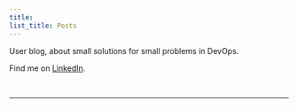 ```yaml
---
title: 
list_title: Posts
---
```


User blog, about small solutions for small problems in DevOps.

Find me on [LinkedIn](https://www.linkedin.com/in/ivan-at-devops/).

<br/>

----

<br/>

